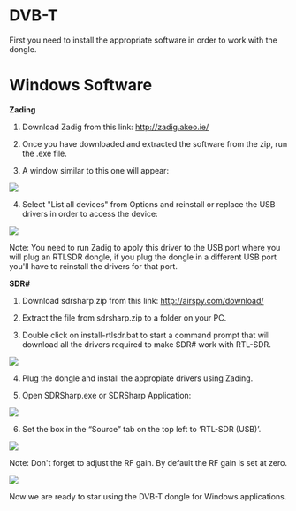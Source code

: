 # DVB-T

First you need to install the appropriate software in order to work with the dongle.

Windows Software
==============================
**Zading**

1) Download Zadig from this link: http://zadig.akeo.ie/

2) Once you have downloaded and extracted the software from the zip, run the .exe file. 

3) A window similar to this one will appear:

![](http://s17.postimg.org/j6vsdzfwv/Zading1.jpg)

4) Select "List all devices" from Options and reinstall or replace the USB drivers in order to access the device:

![](http://s8.postimg.org/pjuevpqv9/Zading2.jpg)

Note: You need to run Zadig to apply this driver to the USB port where you will plug an RTLSDR dongle, if you plug the dongle in a different USB port you'll have to reinstall the drivers for that port.

**SDR#**

1) Download sdrsharp.zip from this link: http://airspy.com/download/ 

2) Extract the file from sdrsharp.zip to a folder on your PC.

3) Double click on install-rtlsdr.bat to start a command prompt that will download all the drivers required to make SDR# work with RTL-SDR.

![](http://s7.postimg.org/5kqrgu7ln/SDR_1.jpg)

4) Plug the dongle and install the appropiate drivers using Zading.

5) Open SDRSharp.exe or SDRSharp Application:

![](http://s18.postimg.org/dmg4zbgfd/SDR_2.jpg)

6) Set the box in the “Source” tab on the top left to ‘RTL-SDR (USB)’.

![](http://s23.postimg.org/tm8o3vw97/SDR_3.jpg)

Note: Don't forget to adjust the RF gain. By default the RF gain is set at zero.

![](http://s30.postimg.org/menq9v929/SDR_4.jpg)

Now we are ready to star using the DVB-T dongle for Windows applications.

